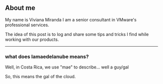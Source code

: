 ## About me

My name is Viviana Miranda
I am a senior consultant in VMware's professional services.

The idea of this post is to log and share some tips and tricks I find while working with our products.

---

### what does lamaedelanube means?
Well, in Costa Rica, we use "mae" to describe... well a guy/gal

So, this means the gal of the cloud. 

